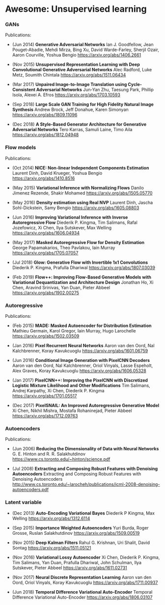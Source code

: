 # Awesome: Unsupervised learning

### GANs

Publications:

- (Jun 2014) **Generative Adversarial Networks**
    Ian J. Goodfellow, Jean Pouget-Abadie, Mehdi Mirza, Bing Xu, David Warde-Farley, Sherjil Ozair, Aaron Courville, Yoshua Bengio
    https://arxiv.org/abs/1406.2661
    
- (Nov 2015) **Unsupervised Representation Learning with Deep Convolutional Generative Adversarial Networks**
    Alec Radford, Luke Metz, Soumith Chintala
    https://arxiv.org/abs/1511.06434
    
- (Mar 2017) **Unpaired Image-to-Image Translation using Cycle-Consistent Adversarial Networks**
    Jun-Yan Zhu, Taesung Park, Phillip Isola, Alexei A. Efros
    https://arxiv.org/abs/1703.10593
    
- (Sep 2018) **Large Scale GAN Training for High Fidelity Natural Image Synthesis**
    Andrew Brock, Jeff Donahue, Karen Simonyan
    https://arxiv.org/abs/1809.11096
    
- (Dec 2018) **A Style-Based Generator Architecture for Generative Adversarial Networks**
    Tero Karras, Samuli Laine, Timo Aila
    https://arxiv.org/abs/1812.04948
    
    
### Flow models

Publications:

- (Oct 2014) **NICE: Non-linear Independent Components Estimation**
    Laurent Dinh, David Krueger, Yoshua Bengio
    https://arxiv.org/abs/1410.8516
    
    
- (May 2015) **Variational Inference with Normalizing Flows**
    Danilo Jimenez Rezende, Shakir Mohamed
    https://arxiv.org/abs/1505.05770
    
    
- (May 2016) **Density estimation using Real NVP**
    Laurent Dinh, Jascha Sohl-Dickstein, Samy Bengio
    https://arxiv.org/abs/1605.08803
    
    
- (Jun 2016) **Improving Variational Inference with Inverse Autoregressive Flow**
    Diederik P. Kingma, Tim Salimans, Rafal Jozefowicz, Xi Chen, Ilya Sutskever, Max Welling
    https://arxiv.org/abs/1606.04934
    
    
- (May 2017) **Masked Autoregressive Flow for Density Estimation**
    George Papamakarios, Theo Pavlakou, Iain Murray
    https://arxiv.org/abs/1705.07057
    
    
- (Jul 2018) **Glow: Generative Flow with Invertible 1x1 Convolutions**
   Diederik P. Kingma, Prafulla Dhariwal
   https://arxiv.org/abs/1807.03039
   
    
- (Feb 2019) **Flow++: Improving Flow-Based Generative Models with Variational Dequantization and Architecture Design**
    Jonathan Ho, Xi Chen, Aravind Srinivas, Yan Duan, Pieter Abbeel
    https://arxiv.org/abs/1902.00275
    
    
### Autoregressive

Publications:

- (Feb 2015) **MADE: Masked Autoencoder for Distribution Estimation**
    Mathieu Germain, Karol Gregor, Iain Murray, Hugo Larochelle
    https://arxiv.org/abs/1502.03509
    

- (Jan 2016) **Pixel Recurrent Neural Networks**
    Aaron van den Oord, Nal Kalchbrenner, Koray Kavukcuoglu
    https://arxiv.org/abs/1601.06759
    
    
- (Jun 2016) **Conditional Image Generation with PixelCNN Decoders**
    Aaron van den Oord, Nal Kalchbrenner, Oriol Vinyals, Lasse Espeholt, Alex Graves, Koray Kavukcuoglu
    https://arxiv.org/abs/1606.05328
    
    
- (Jan 2017) **PixelCNN++: Improving the PixelCNN with Discretized Logistic Mixture Likelihood and Other Modifications**
    Tim Salimans, Andrej Karpathy, Xi Chen, Diederik P. Kingma
    https://arxiv.org/abs/1701.05517
    
    
- (Dec 2017) **PixelSNAIL: An Improved Autoregressive Generative Model**
    Xi Chen, Nikhil Mishra, Mostafa Rohaninejad, Pieter Abbeel
    https://arxiv.org/abs/1712.09763


### Autoencoders

Publications:

- (Jun 2006) **Reducing the Dimensionality of Data with Neural Networks**
    G. E. Hinton and R. R. Salakhutdinov
    https://www.cs.toronto.edu/~hinton/science.pdf
    
- (Jul 2008) **Extracting and Composing Robust Features with Denoising Autoencoders**
    Extracting and Composing Robust Features with Denoising Autoencoders
    http://www.cs.toronto.edu/~larocheh/publications/icml-2008-denoising-autoencoders.pdf
    
### Latent variable

- (Dec 2013) **Auto-Encoding Variational Bayes**
	Diederik P Kingma, Max Welling
    https://arxiv.org/abs/1312.6114
    
    
- (Sep 2015) **Importance Weighted Autoencoders**
    Yuri Burda, Roger Grosse, Ruslan Salakhutdinov
    https://arxiv.org/abs/1509.00519
    
    
- (Nov 2015) **Deep Kalman Filters**
    Rahul G. Krishnan, Uri Shalit, David Sontag
    https://arxiv.org/abs/1511.05121
    
    
- (Nov 2016) **Variational Lossy Autoencoder**
    Xi Chen, Diederik P. Kingma, Tim Salimans, Yan Duan, Prafulla Dhariwal, John Schulman, Ilya Sutskever, Pieter Abbeel
    https://arxiv.org/abs/1611.02731
    
    
- (Nov 2017) **Neural Discrete Representation Learning**
    Aaron van den Oord, Oriol Vinyals, Koray Kavukcuoglu
    https://arxiv.org/abs/1711.00937
  
- (Jun 2018) **Temporal Difference Variational Auto-Encoder**
    Temporal Difference Variational Auto-Encoder
    https://arxiv.org/abs/1806.03107
    
